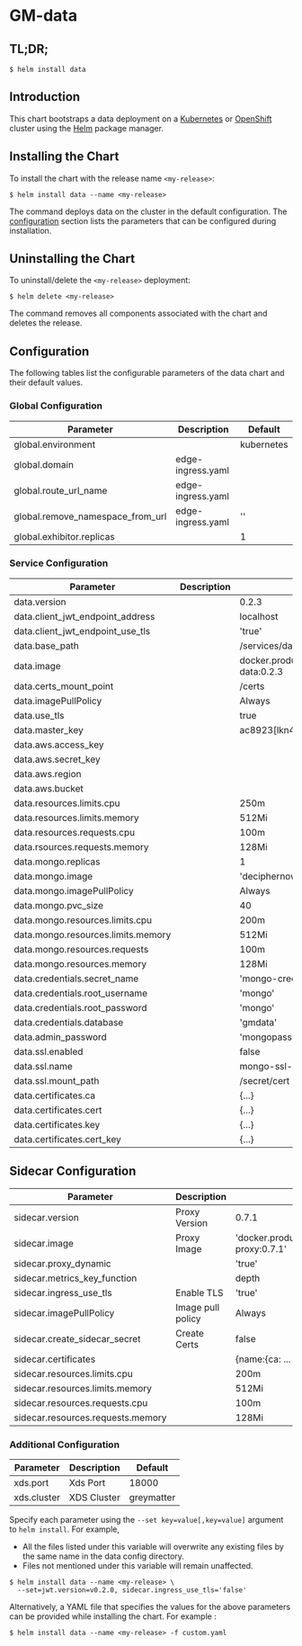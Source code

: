 # GM-data

## TL;DR;

```console
$ helm install data
```

## Introduction

This chart bootstraps a data deployment on a [Kubernetes](http://kubernetes.io) or [OpenShift](https://www.openshift.com/) cluster using the [Helm](https://helm.sh) package manager.

## Installing the Chart

To install the chart with the release name `<my-release>`:

```console
$ helm install data --name <my-release>
```

The command deploys data on the cluster in the default configuration. The [configuration](#configuration) section lists the parameters that can be configured during installation.

## Uninstalling the Chart

To uninstall/delete the `<my-release>` deployment:

```console
$ helm delete <my-release>
```

The command removes all components associated with the chart and deletes the release.

## Configuration

The following tables list the configurable parameters of the data chart and their default values.

### Global Configuration

| Parameter                        | Description       | Default    |
| -------------------------------- | ----------------- | ---------- |
| global.environment               |                   | kubernetes |
| global.domain                    | edge-ingress.yaml |            |
| global.route_url_name            | edge-ingress.yaml |            |
| global.remove_namespace_from_url | edge-ingress.yaml | ''         |
| global.exhibitor.replicas        |                   | 1          |

### Service Configuration

| Parameter                          | Description | Default                                                     |
| ---------------------------------- | ----------- | ----------------------------------------------------------- |
| data.version                       |             | 0.2.3                                                       |
| data.client_jwt_endpoint_address   |             | localhost                                                   |
| data.client_jwt_endpoint_use_tls   |             | 'true'                                                      |
| data.base_path                     |             | /services/data/0.2.3                                        |
| data.image                         |             | docker.production.deciphernow.com/deciphernow/gm-data:0.2.3 |
| data.certs_mount_point             |             | /certs                                                      |
| data.imagePullPolicy               |             | Always                                                      |
| data.use_tls                       |             | true                                                        |
| data.master_key                    |             | ac8923[lkn43589vi23kl4rfgv0ws                               |
| data.aws.access_key                |             |                                                             |
| data.aws.secret_key                |             |                                                             |
| data.aws.region                    |             |                                                             |
| data.aws.bucket                    |             |                                                             |
| data.resources.limits.cpu          |             | 250m                                                        |
| data.resources.limits.memory       |             | 512Mi                                                       |
| data.resources.requests.cpu        |             | 100m                                                        |
| data.rsources.requests.memory      |             | 128Mi                                                       |
| data.mongo.replicas                |             | 1                                                           |
| data.mongo.image                   |             | 'deciphernow/mongo:4.0.3'                                   |
| data.mongo.imagePullPolicy         |             | Always                                                      |
| data.mongo.pvc_size                |             | 40                                                          |
| data.mongo.resources.limits.cpu    |             | 200m                                                        |
| data.mongo.resources.limits.memory |             | 512Mi                                                       |
| data.mongo.resources.requests      |             | 100m                                                        |
| data.mongo.resources.memory        |             | 128Mi                                                       |
| data.credentials.secret_name       |             | 'mongo-credentials'                                         |
| data.credentials.root_username     |             | 'mongo'                                                     |
| data.credentials.root_password     |             | 'mongo'                                                     |
| data.credentials.database          |             | 'gmdata'                                                    |
| data.admin_password                |             | 'mongopassword'                                             |
| data.ssl.enabled                   |             | false                                                       |
| data.ssl.name                      |             | mongo-ssl-certs                                             |
| data.ssl.mount_path                |             | /secret/cert                                                |
| data.certificates.ca               |             | {...}                                                       |
| data.certificates.cert             |             | {...}                                                       |
| data.certificates.key              |             | {...}                                                       |
| data.certificates.cert_key         |             | {...}                                                       |

## Sidecar Configuration

| Parameter                         | Description       | Default                                                        |
| --------------------------------- | ----------------- | -------------------------------------------------------------- |
| sidecar.version                   | Proxy Version     | 0.7.1                                                          |
| sidecar.image                     | Proxy Image       | 'docker.production.deciphernow.com/deciphernow/gm-proxy:0.7.1' |
| sidecar.proxy_dynamic             |                   | 'true'                                                         |
| sidecar.metrics_key_function      |                   | depth                                                          |
| sidecar.ingress_use_tls           | Enable TLS        | 'true'                                                         |
| sidecar.imagePullPolicy           | Image pull policy | Always                                                         |
| sidecar.create_sidecar_secret     | Create Certs      | false                                                          |
| sidecar.certificates              |                   | {name:{ca: ... , cert: ... , key ...}}                         |
| sidecar.resources.limits.cpu      |                   | 200m                                                           |
| sidecar.resources.limits.memory   |                   | 512Mi                                                          |
| sidecar.resources.requests.cpu    |                   | 100m                                                           |
| sidecar.resources.requests.memory |                   | 128Mi                                                          |

### Additional Configuration

| Parameter   | Description | Default    |
| ----------- | ----------- | ---------- |
| xds.port    | Xds Port    | 18000      |
| xds.cluster | XDS Cluster | greymatter |

Specify each parameter using the `--set key=value[,key=value]` argument to `helm install`. For example,

- All the files listed under this variable will overwrite any existing files by the same name in the data config directory.
- Files not mentioned under this variable will remain unaffected.

```console
$ helm install data --name <my-release> \
  --set=jwt.version=v0.2.0, sidecar.ingress_use_tls='false'
```

Alternatively, a YAML file that specifies the values for the above parameters can be provided while installing the chart. For example :

```console
$ helm install data --name <my-release> -f custom.yaml
```
